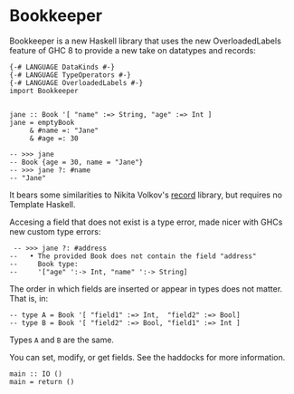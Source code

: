 # Bookkeeper

Bookkeeper is a new Haskell library that uses the new OverloadedLabels feature
of GHC 8 to provide a new take on datatypes and records:

~~~ {.haskell}
{-# LANGUAGE DataKinds #-}
{-# LANGUAGE TypeOperators #-}
{-# LANGUAGE OverloadedLabels #-}
import Bookkeeper


jane :: Book '[ "name" :=> String, "age" :=> Int ]
jane = emptyBook
     & #name =: "Jane"
     & #age =: 30

-- >>> jane
-- Book {age = 30, name = "Jane"}
-- >>> jane ?: #name
-- "Jane"
~~~

It bears some similarities to Nikita Volkov's [record](https://nikita-volkov.github.io/record/)
library, but requires no Template Haskell.

Accesing a field that does not exist is a type error, made nicer with GHCs new
custom type errors:

~~~ {.haskell}
 -- >>> jane ?: #address
--   • The provided Book does not contain the field "address"
--     Book type:
--     '["age" ':-> Int, "name" ':-> String]
~~~


The order in which fields are inserted or appear in types does not matter. That
is, in:

~~~ {.haskell}
-- type A = Book '[ "field1" :=> Int,  "field2" :=> Bool]
-- type B = Book '[ "field2" :=> Bool, "field1" :=> Int ]
~~~

Types `A` and `B` are the same.

You can set, modify, or get fields. See the haddocks for more information.


~~~ {.haskell}
main :: IO ()
main = return ()
~~~
